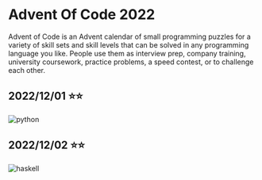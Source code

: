 # Advent Of Code 2022

Advent of Code is an Advent calendar of small programming puzzles for a variety of skill sets and skill levels that can be solved in any programming language you like. People use them as interview prep, company training, university coursework, practice problems, a speed contest, or to challenge each other.

## 2022/12/01 :star::star:

![python](https://img.shields.io/badge/Python-3776AB?style=flat&logo=python&logoColor=white)

## 2022/12/02 :star::star:

![haskell](https://img.shields.io/badge/-Haskell-884a84?style=flat&logo=haskell)
